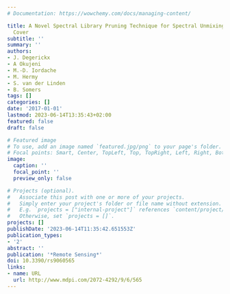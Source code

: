 ```yaml
---
# Documentation: https://wowchemy.com/docs/managing-content/

title: A Novel Spectral Library Pruning Technique for Spectral Unmixing of Urban Land
  Cover
subtitle: ''
summary: ''
authors:
- J. Degerickx
- A Okujeni
- M.-D. Iordache
- M. Hermy
- S. van der Linden
- B. Somers
tags: []
categories: []
date: '2017-01-01'
lastmod: 2023-06-14T13:35:43+02:00
featured: false
draft: false

# Featured image
# To use, add an image named `featured.jpg/png` to your page's folder.
# Focal points: Smart, Center, TopLeft, Top, TopRight, Left, Right, BottomLeft, Bottom, BottomRight.
image:
  caption: ''
  focal_point: ''
  preview_only: false

# Projects (optional).
#   Associate this post with one or more of your projects.
#   Simply enter your project's folder or file name without extension.
#   E.g. `projects = ["internal-project"]` references `content/project/deep-learning/index.md`.
#   Otherwise, set `projects = []`.
projects: []
publishDate: '2023-06-14T11:35:42.651553Z'
publication_types:
- '2'
abstract: ''
publication: '*Remote Sensing*'
doi: 10.3390/rs9060565
links:
- name: URL
  url: http://www.mdpi.com/2072-4292/9/6/565
---
```

